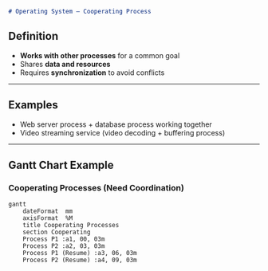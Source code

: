 
```markdown
# Operating System – Cooperating Process
```

## **Definition**
- **Works with other processes** for a common goal  
- Shares **data and resources**  
- Requires **synchronization** to avoid conflicts  

---

## **Examples**
- Web server process + database process working together  
- Video streaming service (video decoding + buffering process)  

---

## **Gantt Chart Example**
### Cooperating Processes (Need Coordination)
```mermaid
gantt
    dateFormat  mm
    axisFormat  %M
    title Cooperating Processes
    section Cooperating
    Process P1 :a1, 00, 03m
    Process P2 :a2, 03, 03m
    Process P1 (Resume) :a3, 06, 03m
    Process P2 (Resume) :a4, 09, 03m
